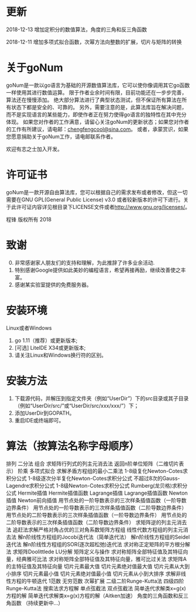 更新
=====
2018-12-13  增加定积分的数值算法，角度的三角和反三角函数

2018-12-11  增加多项式拟合函数，次幂方法向整数的扩展，切片与矩阵的转换

关于goNum
=========
goNum是一款以go语言为基础的开源数值算法库，它可以使你像调用其它go函数一样使用其进行数值运算。
限于作者业余时间有限，目前功能还在一步步完善，算法还在慢慢添加。
绝大部分算法进行了典型状态测试，但不保证所有算法在所有状态下都是安全的、可靠的。
另外，需要注意的是，此算法库旨在解决问题，而不是实现语言的某些能力，即使作者正在努力使得go语言的独特性在其中充分体现。
如果您对作者的工作满意，请留心关注goNum的更新状态；如果您对作者的工作有所建议，请电邮：chengfengcool@sina.com。
或者，承蒙赏识，如果您愿意捐助关于goNum工作，请电邮联系作者。

欢迎有志之士加入开发。

许可证书
=======
goNum是一款开源自由算法库，您可以根据自己的需求发布或者修改，但这一切需要在GNU GPL(General Public License) v3.0
或者较新版本的许可下进行。关于此许可证内容详见根目录下LICENSE文件或者<http://www.gnu.org/licenses/>。

程锋 版权所有 2018

致谢
=====
00. 非常感谢家人朋友们的支持和理解，为此推辞了许多业余活动.
01. 特别感谢Google提供如此美妙的编程语言，希望再接再励，继续改善使之丰富。
10. 感谢某实验室提供的免费服务器。

安装环境
=======
Linux或者Windows
1. go 1.11（推荐）或更新版本;
2. [可选] LiteIDE X34或更新版本;
3. 请关注Linux和Windows换行符的区别。

安装方法
=======
1. 下载源代码，并解压到指定文件夹（例如“UserDir”）下的src目录或其子目录（例如“UserDir/src/”或“UserDir/src/xxx/xxx/”）下；
2. 添加UserDir到GOPATH。
3. 重启IDE或终端即可。

算法（按算法名称字母顺序）
======================
排列
二分法
组合
求矩阵行列式的列主元消去法
返回n阶单位矩阵（二维切片表示）
阶乘
多项式拟合
求解矛盾方程组的最小二乘法
1-8级复化Newton-Cotes求积分公式
1-8级逐次分半复化Newton-Cotes求积分公式
不超过8次的Gauss-Lagendre求积分公式
1-8级Newton-Cotes求积分公式
Rumberg(龙贝格)求积分公式
Hermite插值
Hermite插值函数
Lagrange插值
Lagrange插值函数
Newton插值
Newton前向插值
用节点处的一阶导数表示的三次样条插值函数（一阶导数边界条件）
用节点处的一阶导数表示的三次样条插值函数（二阶导数边界条件）
用节点处的二阶导数表示的三次样条插值函数（一阶导数边界条件）
用节点处的二阶导数表示的三次样条插值函数（二阶导数边界条件）
求矩阵逆的列主元消去法
追赶法求解严格对角占优的三对角系数矩阵方程组
线性代数方程组的列主元消去法
解n阶线性方程组的Jocobi迭代法（简单迭代法）
解n阶线性方程组的Seidel迭代法
解n阶线性方程组的SOR(逐次超松弛)迭代法
求对称正定矩阵的平方根分解法
求矩阵Doolittlede LU分解
矩阵定义与操作
求对称矩阵全部特征值及其特征向量，经典雅可比法
求对称矩阵全部特征值及其特征向量，雅可比过关法
求矩阵A的主特征值及其特征向量
切片元素最大值
切片元素绝对值最大值
切片元素从大到小排序
切片元素最小值
切片元素绝对值最小值
切片元素从小到大排序
求解非线性方程的牛顿迭代
1范数
无穷范数
次幂扩展
二级二阶Runge-Kutta法
四级四阶Runge-Kutta法
搜索法求方程解
单点弦截法
双点弦截法
简单迭代求解类x=g(x)方程的解
简单迭代求解类x=g(x)方程的解（Aitken加速）
角度的三角函数和反三角函数
（持续更新中...）



